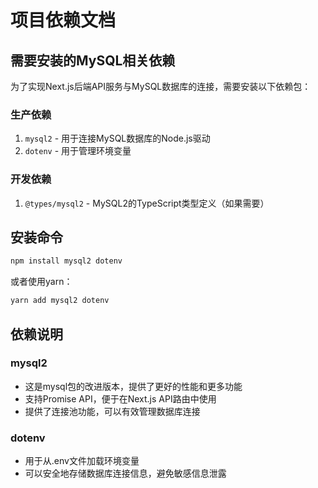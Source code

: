 # 项目依赖文档

## 需要安装的MySQL相关依赖

为了实现Next.js后端API服务与MySQL数据库的连接，需要安装以下依赖包：

### 生产依赖
1. `mysql2` - 用于连接MySQL数据库的Node.js驱动
2. `dotenv` - 用于管理环境变量

### 开发依赖
1. `@types/mysql2` - MySQL2的TypeScript类型定义（如果需要）

## 安装命令

```bash
npm install mysql2 dotenv
```

或者使用yarn：

```bash
yarn add mysql2 dotenv
```

## 依赖说明

### mysql2
- 这是mysql包的改进版本，提供了更好的性能和更多功能
- 支持Promise API，便于在Next.js API路由中使用
- 提供了连接池功能，可以有效管理数据库连接

### dotenv
- 用于从.env文件加载环境变量
- 可以安全地存储数据库连接信息，避免敏感信息泄露